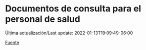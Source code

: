 # Documentos de consulta para el personal de salud

Última actualización/Last update: 2022-01-13T19:09:49-06:00

 [Fuente](https://coronavirus.gob.mx/personal-de-salud/documentos-de-consulta/)
